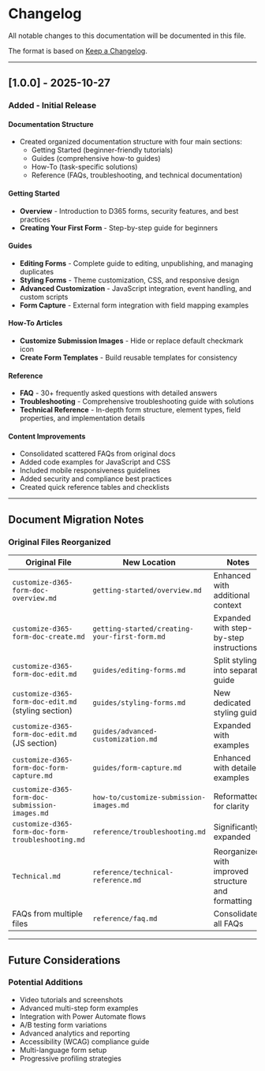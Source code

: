 # Changelog

All notable changes to this documentation will be documented in this file.

The format is based on [Keep a Changelog](https://keepachangelog.com/en/1.0.0/).

---

## [1.0.0] - 2025-10-27

### Added - Initial Release

#### Documentation Structure
- Created organized documentation structure with four main sections:
  - Getting Started (beginner-friendly tutorials)
  - Guides (comprehensive how-to guides)
  - How-To (task-specific solutions)
  - Reference (FAQs, troubleshooting, and technical documentation)

#### Getting Started
- **Overview** - Introduction to D365 forms, security features, and best practices
- **Creating Your First Form** - Step-by-step guide for beginners

#### Guides
- **Editing Forms** - Complete guide to editing, unpublishing, and managing duplicates
- **Styling Forms** - Theme customization, CSS, and responsive design
- **Advanced Customization** - JavaScript integration, event handling, and custom scripts
- **Form Capture** - External form integration with field mapping examples

#### How-To Articles
- **Customize Submission Images** - Hide or replace default checkmark icon
- **Create Form Templates** - Build reusable templates for consistency

#### Reference
- **FAQ** - 30+ frequently asked questions with detailed answers
- **Troubleshooting** - Comprehensive troubleshooting guide with solutions
- **Technical Reference** - In-depth form structure, element types, field properties, and implementation details

#### Content Improvements
- Consolidated scattered FAQs from original docs
- Added code examples for JavaScript and CSS
- Included mobile responsiveness guidelines
- Added security and compliance best practices
- Created quick reference tables and checklists

---

## Document Migration Notes

### Original Files Reorganized

| Original File | New Location | Notes |
|--------------|--------------|-------|
| `customize-d365-form-doc-overview.md` | `getting-started/overview.md` | Enhanced with additional context |
| `customize-d365-form-doc-create.md` | `getting-started/creating-your-first-form.md` | Expanded with step-by-step instructions |
| `customize-d365-form-doc-edit.md` | `guides/editing-forms.md` | Split styling into separate guide |
| `customize-d365-form-doc-edit.md` (styling section) | `guides/styling-forms.md` | New dedicated styling guide |
| `customize-d365-form-doc-edit.md` (JS section) | `guides/advanced-customization.md` | Expanded with examples |
| `customize-d365-form-doc-form-capture.md` | `guides/form-capture.md` | Enhanced with detailed examples |
| `customize-d365-form-doc-submission-images.md` | `how-to/customize-submission-images.md` | Reformatted for clarity |
| `customize-d365-form-doc-form-troubleshooting.md` | `reference/troubleshooting.md` | Significantly expanded |
| `Technical.md` | `reference/technical-reference.md` | Reorganized with improved structure and formatting |
| FAQs from multiple files | `reference/faq.md` | Consolidated all FAQs |

---

## Future Considerations

### Potential Additions
- Video tutorials and screenshots
- Advanced multi-step form examples
- Integration with Power Automate flows
- A/B testing form variations
- Advanced analytics and reporting
- Accessibility (WCAG) compliance guide
- Multi-language form setup
- Progressive profiling strategies
